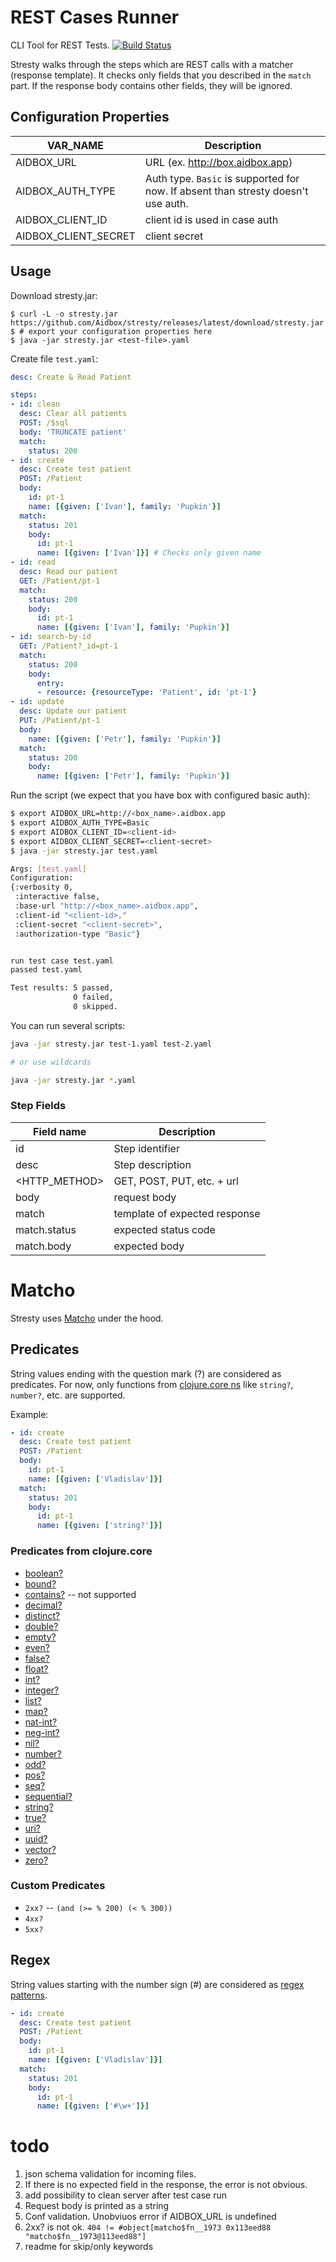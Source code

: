 # REST Cases Runner

CLI Tool for REST Tests. [![Build Status](https://travis-ci.org/Aidbox/stresty.svg?branch=master)](https://travis-ci.org/Aidbox/stresty)

Stresty walks through the steps which are REST calls with a matcher (response template). It checks only fields that you described in the `match` part. If the response body contains other fields, they will be ignored.

## Configuration Properties

| VAR_NAME             | Description                                                                                                                             |
|----------------------|-----------------------------------------------------------------------------------------------------------------------------------------|
| AIDBOX_URL           | URL (ex. http://box.aidbox.app)                                                                                                         |
| AIDBOX_AUTH_TYPE     | Auth type. `Basic` is supported for now. If absent than stresty doesn't use auth.                                                       |
| AIDBOX_CLIENT_ID     | client id is used in case auth                                                                                                          |
| AIDBOX_CLIENT_SECRET | client secret                                                                                                                           |

## Usage

Download stresty.jar: 

```
$ curl -L -o stresty.jar https://github.com/Aidbox/stresty/releases/latest/download/stresty.jar
$ # export your configuration properties here
$ java -jar stresty.jar <test-file>.yaml
```

Create file `test.yaml`:
```yaml
desc: Create & Read Patient

steps:
- id: clean
  desc: Clear all patients
  POST: /$sql
  body: 'TRUNCATE patient'
  match:
    status: 200
- id: create
  desc: Create test patient
  POST: /Patient
  body:
    id: pt-1
    name: [{given: ['Ivan'], family: 'Pupkin'}]
  match:
    status: 201
    body:
      id: pt-1
      name: [{given: ['Ivan']}] # Checks only given name
- id: read
  desc: Read our patient
  GET: /Patient/pt-1
  match:
    status: 200
    body:
      id: pt-1
      name: [{given: ['Ivan'], family: 'Pupkin'}]
- id: search-by-id
  GET: /Patient?_id=pt-1
  match:
    status: 200
    body:
      entry:
      - resource: {resourceType: 'Patient', id: 'pt-1'}
- id: update
  desc: Update our patient
  PUT: /Patient/pt-1
  body:
    name: [{given: ['Petr'], family: 'Pupkin'}]
  match:
    status: 200
    body:
      name: [{given: ['Petr'], family: 'Pupkin'}]
```

Run the script (we expect that you have box with configured basic auth):

```bash
$ export AIDBOX_URL=http://<box_name>.aidbox.app 
$ export AIDBOX_AUTH_TYPE=Basic
$ export AIDBOX_CLIENT_ID=<client-id>
$ export AIDBOX_CLIENT_SECRET=<client-secret>
$ java -jar stresty.jar test.yaml 

Args: [test.yaml]
Configuration:
{:verbosity 0,
 :interactive false,
 :base-url "http://<box_name>.aidbox.app",
 :client-id "<client-id>,"
 :client-secret "<client-secret>",
 :authorization-type "Basic"}


run test case test.yaml
passed test.yaml

Test results: 5 passed,
              0 failed,
              0 skipped.
```

You can run several scripts:
```bash
java -jar stresty.jar test-1.yaml test-2.yaml

# or use wildcards

java -jar stresty.jar *.yaml
```


### Step Fields

| Field name    | Description                   |
|---------------|-------------------------------|
| id            | Step identifier               |
| desc          | Step description              |
| <HTTP_METHOD> | GET, POST, PUT, etc. + url    |
| body          | request body                  |
| match         | template of expected response |
| match.status  | expected status code          |
| match.body    | expected body                 |

# Matcho

Stresty uses [Matcho](https://github.com/niquola/matcho) under the hood.

## Predicates

String values ending with the question mark (?) are considered as predicates. For now, only functions from [clojure.core ns](https://clojuredocs.org/clojure.core) like `string?`, `number?`, etc. are supported.

Example:
```yaml
- id: create
  desc: Create test patient
  POST: /Patient
  body:
    id: pt-1
    name: [{given: ['Vladislav']}]
  match:
    status: 201
    body:
      id: pt-1
      name: [{given: ['string?']}]
```

### Predicates from clojure.core

- [boolean?](https://clojuredocs.org/clojure.core/boolean_q)
- [bound?](https://clojuredocs.org/clojure.core/bound_q)
- [contains?](https://clojuredocs.org/clojure.core/contains_q) -- not supported
- [decimal?](https://clojuredocs.org/clojure.core/decimal_q)
- [distinct?](https://clojuredocs.org/clojure.core/distinct_q)
- [double?](https://clojuredocs.org/clojure.core/double_q)
- [empty?](https://clojuredocs.org/clojure.core/empty_q)
- [even?](https://clojuredocs.org/clojure.core/even_q)
- [false?](https://clojuredocs.org/clojure.core/false_q)
- [float?](https://clojuredocs.org/clojure.core/float_q)
- [int?](https://clojuredocs.org/clojure.core/int_q)
- [integer?](https://clojuredocs.org/clojure.core/integer_q)
- [list?](https://clojuredocs.org/clojure.core/list_q)
- [map?](https://clojuredocs.org/clojure.core/map_q)
- [nat-int?](https://clojuredocs.org/clojure.core/nat-int_q)
- [neg-int?](https://clojuredocs.org/clojure.core/neg-int_q)
- [nil?](https://clojuredocs.org/clojure.core/nil_q)
- [number?](https://clojuredocs.org/clojure.core/number_q)
- [odd?](https://clojuredocs.org/clojure.core/odd_q)
- [pos?](https://clojuredocs.org/clojure.core/pos_q)
- [seq?](https://clojuredocs.org/clojure.core/seq_q)
- [sequential?](https://clojuredocs.org/clojure.core/sequential_q)
- [string?](https://clojuredocs.org/clojure.core/string_q)
- [true?](https://clojuredocs.org/clojure.core/true_q)
- [uri?](https://clojuredocs.org/clojure.core/uri_q)
- [uuid?](https://clojuredocs.org/clojure.core/uuid_q)
- [vector?](https://clojuredocs.org/clojure.core/vector_q)
- [zero?](https://clojuredocs.org/clojure.core/zero_q)


### Custom Predicates

- `2xx?` -- `(and (>= % 200) (< % 300))`
- `4xx?`
- `5xx?`

## Regex

String values starting with the number sign (#) are considered as [regex patterns](https://clojure.org/reference/other_functions#regex).

```yaml
- id: create
  desc: Create test patient
  POST: /Patient
  body:
    id: pt-1
    name: [{given: ['Vladislav']}]
  match:
    status: 201
    body:
      id: pt-1
      name: [{given: ['#\w+']}]

```
# todo

1. json schema validation for incoming files.
1. If there is no expected field in the response, the error is not obvious. 
1. add possibility to clean server after test case run
1. Request body is printed as a string
1. Conf validation. Unobviuos error if AIDBOX_URL is undefined
1. 2xx? is not ok. `404 != #object[matcho$fn__1973 0x113eed88 "matcho$fn__1973@113eed88"]`
1. readme for skip/only keywords

